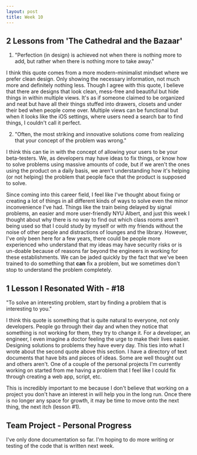 ```yaml
---
layout: post
title: Week 10
---
```


## 2 Lessons from 'The Cathedral and the Bazaar'

1. "Perfection (in design) is achieved not when there is nothing more to add, but rather when there is nothing more to take away."

I think this quote comes from a more modern-minimalist mindset where we prefer clean design. Only showing the necessary information, not much more and definitely nothing less. Though I agree with this quote, I believe that there are designs that look clean, mess-free and beautiful but hide things in within multiple views. It's as if someone claimed to be organized and neat but have all their things stuffed into drawers, closets and under their bed when people come over. Multiple views can be functional but when it looks like the iOS settings, where users need a search bar to find things, I couldn't call it perfect.

2. "Often, the most striking and innovative solutions come from realizing that your concept of the problem was wrong."

I think this can tie in with the concept of allowing your users to be your beta-testers. We, as developers may have ideas to fix things, or know how to solve problems using massive amounts of code, but if we aren't the ones using the product on a daily basis, we aren't understanding how it's helping (or not helping) the problem that people face that the product is supposed to solve.

Since coming into this career field, I feel like I've thought about fixing or creating a lot of things in all different kinds of ways to solve even the minor inconvenience I've had. Things like the train being delayed by signal problems, an easier and more user-friendly NYU Albert, and just this week I thought about why there is no way to find out which class rooms aren't being used so that I could study by myself or with my friends without the noise of other people and distractions of lounges and the library. However, I've only been here for a few years, there could be people more experienced who understand that my ideas may have security risks or is un-doable because of reasons far beyond the engineers in working for these establishments. We can be jaded quickly by the fact that we've been trained to do something that __can__ fix a problem, but we sometimes don't stop to understand the problem completely.
 

## 1 Lesson I Resonated With - #18

"To solve an interesting problem, start by finding a problem that is interesting to you."

I think this quote is something that is quite natural to everyone, not only developers. People go through their day and when they notice that something is not working for them, they try to change it. For a developer, an engineer, I even imagine a doctor feeling the urge to make their lives easier. Designing solutions to problems they have every day. This ties into what I wrote about the second quote above this section. I have a directory of text documents that have bits and pieces of ideas. Some are well thought out and others aren't. One of a couple of the personal projects I'm currently working on started from me having a problem that I feel like I could fix through creating a web app, script, etc. 

This is incredibly important to me because I don't believe that working on a project you don't have an interest in will help you in the long run. Once there is no longer any space for growth, it may be time to move onto the next thing, the next itch (lesson #1).


## Team Project - Personal Progress

I've only done documentation so far. I'm hoping to do more writing or testing of the code that is written next week.